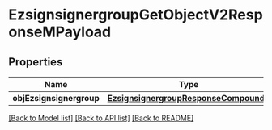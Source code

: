 # EzsignsignergroupGetObjectV2ResponseMPayload

## Properties
Name | Type | Description | Notes
------------ | ------------- | ------------- | -------------
**objEzsignsignergroup** | [**EzsignsignergroupResponseCompound***](EzsignsignergroupResponseCompound.md) |  | 

[[Back to Model list]](../README.md#documentation-for-models) [[Back to API list]](../README.md#documentation-for-api-endpoints) [[Back to README]](../README.md)


